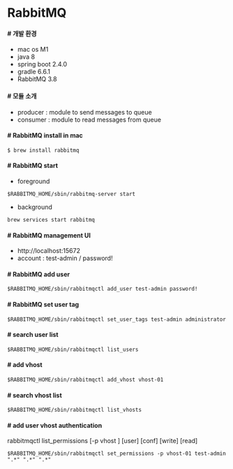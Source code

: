 # RabbitMQ
#### # 개발 환경
- mac os M1
- java 8
- spring boot 2.4.0
- gradle 6.6.1
- RabbitMQ 3.8

#### # 모듈 소개
- producer : module to send messages to queue
- consumer : module to read messages from queue

#### # RabbitMQ install in mac
```
$ brew install rabbitmq
```

#### # RabbitMQ start
- foreground
```
$RABBITMQ_HOME/sbin/rabbitmq-server start
```
- background
```
brew services start rabbitmq
```

#### # RabbitMQ management UI
- http://localhost:15672
- account : test-admin / password!

#### # RabbitMQ add user
```
$RABBITMQ_HOME/sbin/rabbitmqctl add_user test-admin password!
```
#### # RabbitMQ set user tag
```
$RABBITMQ_HOME/sbin/rabbitmqctl set_user_tags test-admin administrator
```
#### # search user list
```
$RABBITMQ_HOME/sbin/rabbitmqctl list_users
```
#### # add vhost
```
$RABBITMQ_HOME/sbin/rabbitmqctl add_vhost vhost-01
```
#### # search vhost list
```
$RABBITMQ_HOME/sbin/rabbitmqctl list_vhosts
```
#### # add user vhost authentication
rabbitmqctl list_permissions [-p vhost ] [user] [conf] [write] [read]
```
$RABBITMQ_HOME/sbin/rabbitmqctl set_permissions -p vhost-01 test-admin ".*" ".*" ".*"
```
